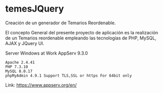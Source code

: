 # temesJQuery
Creación de un generador de Temarios Reordenable.

El concepto General del presente proyecto de aplicación es la realización de un Temarios reordenable empleando las tecnologías de PHP, MySQL, AJAX y JQuery UI.

Server Windows at Work
AppServ 9.3.0 

    Apache 2.4.41
    PHP 7.3.10
    MySQL 8.0.17
    phpMyAdmin 4.9.1 Support TLS,SSL or https For 64bit only
    
Link: https://www.appserv.org/en/

